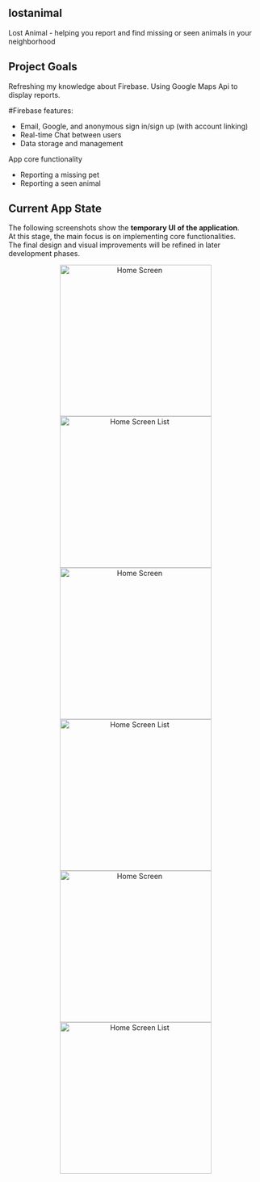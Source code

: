 ## lostanimal
Lost Animal - helping you report and find missing or seen animals in your neighborhood

## Project Goals
Refreshing my knowledge about Firebase.
Using Google Maps Api to display reports.

#Firebase features:
- Email, Google, and anonymous sign in/sign up (with account linking)
- Real-time Chat between users
- Data storage and management

App core functionality
- Reporting a missing pet
- Reporting a seen animal

## Current App State

The following screenshots show the **temporary UI of the application**.  
At this stage, the main focus is on implementing core functionalities.  
The final design and visual improvements will be refined in later development phases.  

<div align="center">
   <img src="https://hhvriufzsfvhjtoijfsx.supabase.co/storage/v1/object/public/appscreenshot/lostanimal/home_screen.jpg" alt="Home Screen" width="300" />
  <img src="https://hhvriufzsfvhjtoijfsx.supabase.co/storage/v1/object/public/appscreenshot/lostanimal/home_screen_list.jpg" alt="Home Screen List" width="300" />
 
</div>

<div align="center">
   <img src="https://hhvriufzsfvhjtoijfsx.supabase.co/storage/v1/object/public/appscreenshot/lostanimal/seen_tab.jpg" alt="Home Screen" width="300" />
  <img src="https://hhvriufzsfvhjtoijfsx.supabase.co/storage/v1/object/public/appscreenshot/lostanimal/missing_tab.jpg" alt="Home Screen List" width="300" />
 
</div>

<div align="center">
   <img src="https://hhvriufzsfvhjtoijfsx.supabase.co/storage/v1/object/public/appscreenshot/lostanimal/report_missing_pt1.jpg" alt="Home Screen" width="300" />
  <img src="https://hhvriufzsfvhjtoijfsx.supabase.co/storage/v1/object/public/appscreenshot/lostanimal/report_missing-pt2.jpg" alt="Home Screen List" width="300" />
 
</div>
